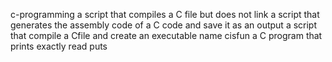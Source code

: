 c-programming
a script that compiles a C file but does not link
a script that generates the assembly code of a C code and save it as an output
a script that compile a Cfile and create an executable name cisfun
a C program that prints exactly
read puts
